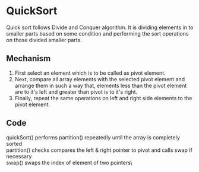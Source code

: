 # QuickSort

Quick sort follows Divide and Conquer algorithm.
It is dividing elements in to smaller parts based on some condition and performing the sort operations on those divided smaller parts.

## Mechanism

1. First select an element which is to be called as pivot element.
2. Next, compare all array elements with the selected pivot element and arrange them in such a way that, elements less than the pivot element are to it's left and greater than pivot is to it's right.
3. Finally, repeat the same operations on left and right side elements to the pivot element.

## Code

quickSort() performs partition() repeatedly until the array is completely sorted\
partition() checks compares the left & right pointer to pivot and calls swap if necessary\
swap() swaps the index of element of two pointers\
